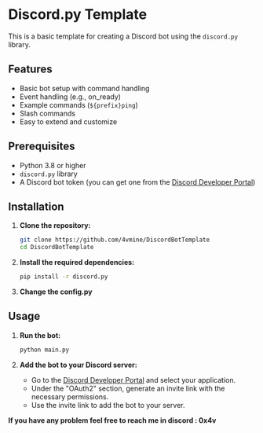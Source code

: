 # Discord.py Template

This is a basic template for creating a Discord bot using the `discord.py` library.

## Features

- Basic bot setup with command handling
- Event handling (e.g., on_ready)
- Example commands (`${prefix}ping`)
- Slash commands
- Easy to extend and customize

## Prerequisites

- Python 3.8 or higher
- `discord.py` library
- A Discord bot token (you can get one from the [Discord Developer Portal](https://discord.com/developers/applications))

## Installation

1. **Clone the repository:**

    ```bash
    git clone https://github.com/4vmine/DiscordBotTemplate
    cd DiscordBotTemplate
    ```

2. **Install the required dependencies:**

    ```bash
    pip install -r discord.py
    ```
3. **Change the config.py**

## Usage

1. **Run the bot:**

    ```bash
    python main.py
    ```

2. **Add the bot to your Discord server:**

    - Go to the [Discord Developer Portal](https://discord.com/developers/applications) and select your application.
    - Under the "OAuth2" section, generate an invite link with the necessary permissions.
    - Use the invite link to add the bot to your server.


**If you have any problem feel free to reach me in discord : 0x4v**
